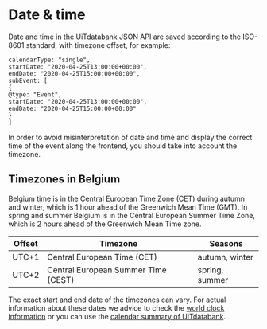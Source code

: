---
---

# Date & time

Date and time in the UiTdatabank JSON API are saved according to the ISO-8601 standard, with timezone offset, for example:

```
calendarType: "single",
startDate: "2020-04-25T13:00:00+00:00",
endDate: "2020-04-25T15:00:00+00:00",
subEvent: [
{
@type: "Event",
startDate: "2020-04-25T13:00:00+00:00",
endDate: "2020-04-25T15:00:00+00:00"
}
]
```

In order to avoid misinterpretation of date and time and display the correct time of the event along the frontend, you should take into account the timezone.

## Timezones in Belgium

Belgium time is in the Central European Time Zone (CET) during autumn and winter, which is 1 hour ahead of the Greenwich Mean Time (GMT). In spring and summer Belgium is in the Central European Summer Time Zone, which is 2 hours ahead of the Greenwich Mean Time zone.

| Offset | Timezone | Seasons | 
| --- | --- | --- | 
| UTC+1 | Central European Time (CET) | autumn, winter | 
| UTC+2 | Central European Summer Time (CEST) | spring, summer | 

The exact start and end date of the timezones can vary. For actual information about these dates we advice to check the [world clock information](https://www.timeanddate.com/time/dst/events.html) or you can use the [calendar summary of UiTdatabank](https://documentatie.uitdatabank.be/content/integreren-met-searchv3/latest/calendarsummary.html).
